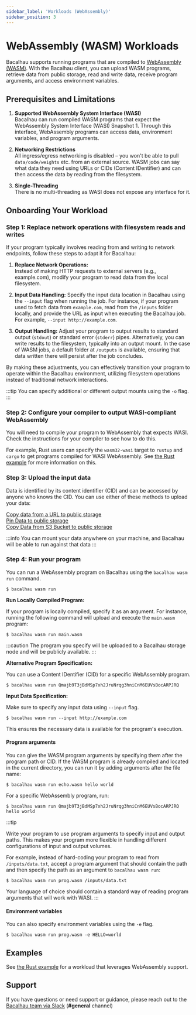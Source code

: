 ```yaml
---
sidebar_label: 'Workloads (WebAssembly)'
sidebar_position: 3
---
```

# WebAssembly (WASM) Workloads

Bacalhau supports running programs that are compiled to [WebAssembly (WASM)](https://webassembly.org/). With the Bacalhau client, you can upload WASM programs, retrieve data from public storage, read and write data, receive program arguments, and access environment variables.

## Prerequisites and Limitations

1. **Supported WebAssembly System Interface (WASI)**  
Bacalhau can run compiled WASM programs that expect the WebAssembly System Interface (WASI) Snapshot 1. Through this interface, WebAssembly programs can access data, environment variables, and program arguments.

2. **Networking Restrictions**  
All ingress/egress networking is disabled – you won't be able to pull `data/code/weights` etc. from an external source. WASM jobs can say what data they need using URLs or CIDs (Content IDentifier) and can then access the data by reading from the filesystem.

3. **Single-Threading**  
There is no multi-threading as WASI does not expose any interface for it.


## Onboarding Your Workload

### Step 1: Replace network operations with filesystem reads and writes

If your program typically involves reading from and writing to network endpoints, follow these steps to adapt it for Bacalhau:

1. **Replace Network Operations:**  
Instead of making HTTP requests to external servers (e.g., example.com), modify your program to read data from the local filesystem.

2. **Input Data Handling:**
Specify the input data location in Bacalhau using the `--input` flag when running the job. For instance, if your program used to fetch data from `example.com`, read from the `/inputs` folder locally, and provide the URL as input when executing the Bacalhau job. For example, `--input http://example.com`.  

3. **Output Handling:**
Adjust your program to output results to standard output (`stdout`) or standard error (`stderr`) pipes. Alternatively, you can write results to the filesystem, typically into an output mount. In the case of WASM jobs, a default folder at `/outputs` is available, ensuring that data written there will persist after the job concludes.

By making these adjustments, you can effectively transition your program to operate within the Bacalhau environment, utilizing filesystem operations instead of traditional network interactions.

:::tip
You can specify additional or different output mounts using the `-o` flag.
:::

### Step 2: Configure your compiler to output WASI-compliant WebAssembly

You will need to compile your program to WebAssembly that expects WASI. Check the instructions for your compiler to see how to do this.

For example, Rust users can specify the `wasm32-wasi` target to `rustup` and `cargo` to get programs compiled for WASI WebAssembly. See [the Rust example](../workload-onboarding/rust-wasm/index.md) for more information on this.

### Step 3: Upload the input data

Data is identified by its content identifier (CID) and can be accessed by anyone who knows the CID. You can use either of these methods to upload your data:

 [Copy data from a URL to public storage](../data-ingestion/from-url.md)  
 [Pin Data to public storage](../data-ingestion/pin.md)  
 [Copy Data from S3 Bucket to public storage](../data-ingestion/s3.md)

:::info
You can mount your data anywhere on your machine, and Bacalhau will be able to run against that data
:::

### Step 4: Run your program

You can run a WebAssembly program on Bacalhau using the `bacalhau wasm run` command. 

```shell
$ bacalhau wasm run
```

**Run Locally Compiled Program:**

If your program is locally compiled, specify it as an argument. For instance, running the following command will upload and execute the `main.wasm` program:

```shell
$ bacalhau wasm run main.wasm
```


:::caution
The program you specify will be uploaded to a Bacalhau storage node and will be publicly available.
:::


**Alternative Program Specification:**

 You can use a Content IDentifier (CID) for a specific WebAssembly program.


```shell
$ bacalhau wasm run Qmajb9T3jBdMSp7xh2JruNrqg3hniCnM6EUVsBocARPJRQ
```

**Input Data Specification:**

Make sure to specify any input data using `--input` flag.

```shell
$ bacalhau wasm run --input http://example.com
```
This ensures the necessary data is available for the program's execution.


#### Program arguments

You can give the WASM program arguments by specifying them after the program path or CID. If the WASM program is already compiled and located in the current directory, you can run it by adding arguments after the file name:

```shell
$ bacalhau wasm run echo.wasm hello world
```

For a specific WebAssembly program, run:

```shell
$ bacalhau wasm run Qmajb9T3jBdMSp7xh2JruNrqg3hniCnM6EUVsBocARPJRQ hello world
```


:::tip

Write your program to use program arguments to specify input and output paths. This makes your program more flexible in handling different configurations of input and output volumes.

For example, instead of hard-coding your program to read from `/inputs/data.txt`, accept a program argument that should contain the path and then specify the path as an argument to `bacalhau wasm run`:

```shell
$ bacalhau wasm run prog.wasm /inputs/data.txt
```

Your language of choice should contain a standard way of reading program arguments that will work with WASI.
:::

#### Environment variables

You can also specify environment variables using the `-e` flag.

```shell
$ bacalhau wasm run prog.wasm -e HELLO=world
```

## Examples

See [the Rust example](../workload-onboarding/rust-wasm/index.md) for a workload that leverages WebAssembly support.
## Support


If you have questions or need support or guidance, please reach out to the [Bacalhau team via Slack](https://bacalhauproject.slack.com/ssb/redirect) (**#general** channel)
